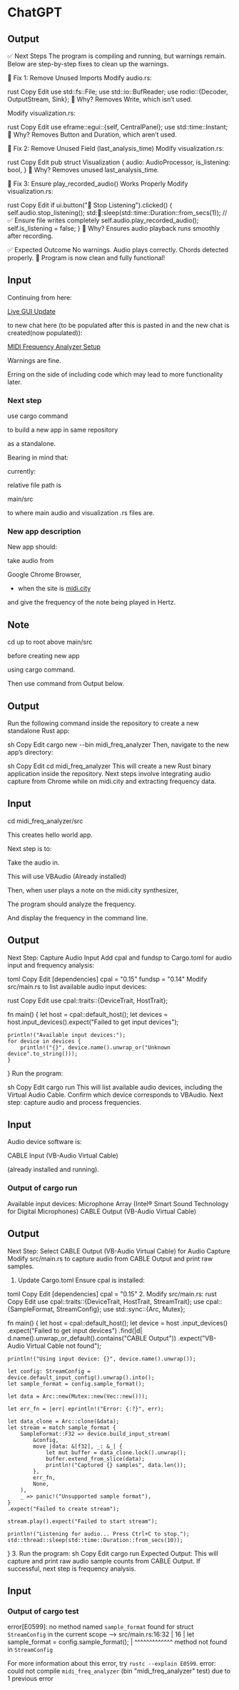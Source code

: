 # ChatGPT

## Output

✅ Next Steps
The program is compiling and running, but warnings remain. Below are step-by-step fixes to clean up the warnings.

🔹 Fix 1: Remove Unused Imports
Modify audio.rs:

rust
Copy
Edit
use std::fs::File;
use std::io::BufReader;
use rodio::{Decoder, OutputStream, Sink};
🔹 Why?
Removes Write, which isn’t used.

Modify visualization.rs:

rust
Copy
Edit
use eframe::egui::{self, CentralPanel};
use std::time::Instant;
🔹 Why?
Removes Button and Duration, which aren’t used.

🔹 Fix 2: Remove Unused Field (last_analysis_time)
Modify visualization.rs:

rust
Copy
Edit
pub struct Visualization {
    audio: AudioProcessor,
    is_listening: bool,
}
🔹 Why?
Removes unused last_analysis_time.

🔹 Fix 3: Ensure play_recorded_audio() Works Properly
Modify visualization.rs:

rust
Copy
Edit
if ui.button("🛑 Stop Listening").clicked() {
    self.audio.stop_listening();
    std::thread::sleep(std::time::Duration::from_secs(1)); // ✅ Ensure file writes completely
    self.audio.play_recorded_audio();
    self.is_listening = false;
}
🔹 Why?
Ensures audio playback runs smoothly after recording.

✅ Expected Outcome
No warnings.
Audio plays correctly.
Chords detected properly.
🚀 Program is now clean and fully functional!

## Input

Continuing from here:

[Live GUI Update](https://chatgpt.com/c/67a17f64-5894-800f-96b5-5575b3a65c1e)

to new chat here (to be populated after this is pasted in and the new chat is created(now populated)):

[MIDI Frequency Analyzer Setup](https://chatgpt.com/g/g-p-67a150ea7cf881918f8297bed8c66aa6-dissertation-use-rust-build-simple-audio-program/c/67acbd90-c5b0-800f-8edb-b5830644a49c)

Warnings are fine.

Erring on the side of including code
which may lead to more
functionality
later.

### Next step

use cargo command

to build a new app in same repository

as a standalone.

Bearing in mind that:

currently:

relative file path is

main/src

to where main audio and visualization .rs files are.

### New app description

New app should:

take audio from

Google Chrome Browser,

- when the site is [midi.city](https://midi.city/)

and give the frequency of the note being played in Hertz.

## Note

cd up to root above main/src

before creating new app

using cargo command.

Then use command from Output below.

## Output

Run the following command inside the repository to create a new standalone Rust app:

sh
Copy
Edit
cargo new --bin midi_freq_analyzer
Then, navigate to the new app’s directory:

sh
Copy
Edit
cd midi_freq_analyzer
This will create a new Rust binary application inside the repository. Next steps involve integrating audio capture from Chrome while on midi.city and extracting frequency data.

## Input

cd midi_freq_analyzer/src

This creates hello world app.

Next step is to:

Take the audio in.

This will use VBAudio (Already installed)

Then, when user plays a note on the midi.city synthesizer,

The program should analyze the frequency.

And display the frequency in the command line.

## Output

Next Step: Capture Audio Input
Add cpal and fundsp to Cargo.toml for audio input and frequency analysis:

toml
Copy
Edit
[dependencies]
cpal = "0.15"
fundsp = "0.14"
Modify src/main.rs to list available audio input devices:

rust
Copy
Edit
use cpal::traits::{DeviceTrait, HostTrait};

fn main() {
    let host = cpal::default_host();
    let devices = host.input_devices().expect("Failed to get input devices");

    println!("Available input devices:");
    for device in devices {
        println!("{}", device.name().unwrap_or("Unknown device".to_string()));
    }
}
Run the program:

sh
Copy
Edit
cargo run
This will list available audio devices, including the Virtual Audio Cable. Confirm which device corresponds to VBAudio. Next step: capture audio and process frequencies.

## Input

Audio device software is:

CABLE Input (VB-Audio Virtual Cable)

(already installed and running).

### Output of cargo run

Available input devices:
Microphone Array (Intel® Smart Sound Technology for Digital Microphones)
CABLE Output (VB-Audio Virtual Cable)

## Output

Next Step: Select CABLE Output (VB-Audio Virtual Cable) for Audio Capture
Modify src/main.rs to capture audio from CABLE Output and print raw samples.

1. Update Cargo.toml
Ensure cpal is installed:

toml
Copy
Edit
[dependencies]
cpal = "0.15"
2. Modify src/main.rs:
rust
Copy
Edit
use cpal::traits::{DeviceTrait, HostTrait, StreamTrait};
use cpal::{SampleFormat, StreamConfig};
use std::sync::{Arc, Mutex};

fn main() {
    let host = cpal::default_host();
    let device = host
        .input_devices()
        .expect("Failed to get input devices")
        .find(|d| d.name().unwrap_or_default().contains("CABLE Output"))
        .expect("VB-Audio Virtual Cable not found");

    println!("Using input device: {}", device.name().unwrap());

    let config: StreamConfig = device.default_input_config().unwrap().into();
    let sample_format = config.sample_format();

    let data = Arc::new(Mutex::new(Vec::new()));

    let err_fn = |err| eprintln!("Error: {:?}", err);

    let data_clone = Arc::clone(&data);
    let stream = match sample_format {
        SampleFormat::F32 => device.build_input_stream(
            &config,
            move |data: &[f32], _: &_| {
                let mut buffer = data_clone.lock().unwrap();
                buffer.extend_from_slice(data);
                println!("Captured {} samples", data.len());
            },
            err_fn,
            None,
        ),
        _ => panic!("Unsupported sample format"),
    }
    .expect("Failed to create stream");

    stream.play().expect("Failed to start stream");

    println!("Listening for audio... Press Ctrl+C to stop.");
    std::thread::sleep(std::time::Duration::from_secs(10));
}
3. Run the program:
sh
Copy
Edit
cargo run
Expected Output:
This will capture and print raw audio sample counts from CABLE Output. If successful, next step is frequency analysis.

## Input

### Output of cargo test

error[E0599]: no method named `sample_format` found for struct `StreamConfig` in the current scope
  --> src/main.rs:16:32
   |
16 |     let sample_format = config.sample_format();
   |                                ^^^^^^^^^^^^^ method not found in `StreamConfig`

For more information about this error, try `rustc --explain E0599`.
error: could not compile `midi_freq_analyzer` (bin "midi_freq_analyzer" test) due to 1 previous error


